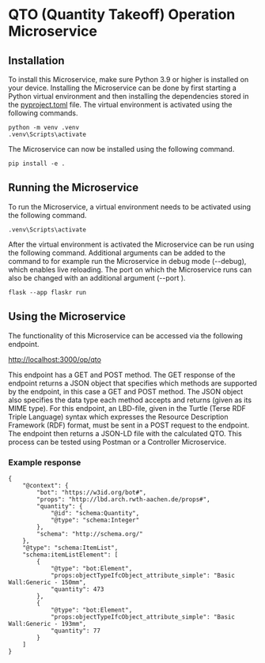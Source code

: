 # QTO (Quantity Takeoff) Operation Microservice
## Installation
To install this Microservice, make sure Python 3.9 or higher is installed on your device. Installing the Microservice can be done by first starting a Python virtual environment and then installing the dependencies stored in the [pyproject.toml](https://github.com/stelemme/microservice-op-qto/blob/main/pyproject.toml) file. The virtual environment is activated using the following commands.
```
python -m venv .venv
.venv\Scripts\activate
```
The Microservice can now be installed using the following command.
```
pip install -e .
```
## Running the Microservice
To run the Microservice, a virtual environment needs to be activated using the following command.
```
.venv\Scripts\activate
```
After the virtual environment is activated the Microservice can be run using the following command. Additional arguments can be added to the command to for example run the Microservice in debug mode (--debug), which enables live reloading. The port on which the Microservice runs can also be changed with an additional argument (--port <port-number>).
```
flask --app flaskr run
```
## Using the Microservice
The functionality of this Microservice can be accessed via the following endpoint.
  
[http://localhost:3000/op/qto](http://localhost:3000/op/qto)
  
This endpoint has a GET and POST method. The GET response of the endpoint returns a JSON object that specifies which methods are supported by the endpoint, in this case a GET and POST method. The JSON object also specifies the data type each method accepts and returns (given as its MIME type). For this endpoint, an LBD-file, given in the Turtle (Terse RDF Triple Language) syntax which expresses the Resource Description Framework (RDF) format, must be sent in a POST request to the endpoint. The endpoint then returns a JSON-LD file with the calculated QTO. This process can be tested using Postman or a Controller Microservice.

### Example response
```
{
    "@context": {
        "bot": "https://w3id.org/bot#",
        "props": "http://lbd.arch.rwth-aachen.de/props#",
        "quantity": {
            "@id": "schema:Quantity",
            "@type": "schema:Integer"
        },
        "schema": "http://schema.org/"
    },
    "@type": "schema:ItemList",
    "schema:itemListElement": [
        {
            "@type": "bot:Element",
            "props:objectTypeIfcObject_attribute_simple": "Basic Wall:Generic - 150mm",
            "quantity": 473
        },
        {
            "@type": "bot:Element",
            "props:objectTypeIfcObject_attribute_simple": "Basic Wall:Generic - 193mm",
            "quantity": 77
        }
    ]
}
```
